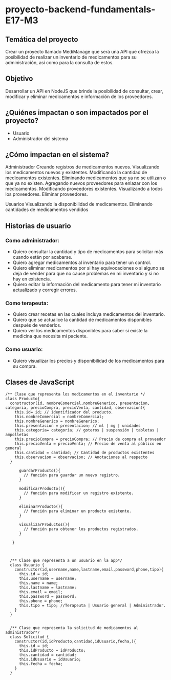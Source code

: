 # proyecto-backend-fundamentals-E17-M3

## Temática del proyecto
Crear un proyecto llamado MediManage que será una API que ofrezca la posibilidad de realizar un inventario de medicamentos para su administración, así como para la consulta de estos.

## Objetivo
Desarrollar un API en NodeJS que brinde la posibilidad de consultar, crear, modificar y eliminar medicamentos e información de los proveedores.

## ¿Quiénes impactan o son impactados por el proyecto?
- Usuario
- Administrador del sistema

## ¿Cómo impactan en el sistema?
Administrador
Creando registros de medicamentos nuevos.
Visualizando los medicamentos nuevos y existentes.
Modificando la cantidad de medicamentos existentes.
Eliminando medicamentos que ya no se utilizan o que ya no existen.
Agregando nuevos proveedores para enlazar con los medicamentos.
Modificando proveedores existentes.
Visualizando a todos los proveedores.
Eliminar proveedores.

Usuarios
Visualizando la disponibilidad de medicamentos.
Eliminando cantidades de medicamentos vendidos


## Historias de usuario

### Como administrador:
- Quiero consultar la cantidad y tipo de medicamentos para solicitar más cuando están por acabarse.
- Quiero agregar medicamentos al inventario para tener un control.
- Quiero eliminar medicamentos por si hay equivocaciones o si alguno se deja de vender para que no cause problemas en mi inventario y si no hay en existencia.
- Quiero editar la información del medicamento para tener mi inventario actualizado y corregir errores.
### Como terapeuta:
- Quiero crear recetas en las cuales incluya medicamentos del inventario.
- Quiero que se actualice la cantidad de medicamentos disponibles después de venderlos.
- Quiero ver los medicamentos disponibles para saber si existe la medicina que necesita mi paciente.
### Como usuario:
- Quiero visualizar los precios y disponibilidad de los medicamentos para su compra.

## Clases de JavaScript

    /** Clase que representa los medicamentos en el inventario */
    class Producto{
      constructor(id, nombreComercial,nombreGenerico, presentacion, categoria, precioCompra, precioVenta, cantidad, observacion){
        this.id= id; // identificador del producto.
        this.nombreComercial = nombreComercial;  
        this.nombreGenerico = nombreGenerico; 
        this.presentacion = presentacion; // ml | mg | unidades
        this.categoria= categoria; // goteros | suspensión | tabletas | ampolletas
        this.precioCompra = precioCompra; // Precio de compra al proveedor
        this.precioVenta = precioVenta; // Precio de venta al público en general
        this.cantidad = cantidad; // Cantidad de productos existentes
        this.observacion = observacion; // Anotaciones al respecto
      }

          guardarProducto(){
            // función para guardar un nuevo registro.
          }

          modificarProducto(){
            // función para modificar un registro existente.
          }

          eliminarProducto(){
            // función para eliminar un producto existente.
          }

          visualizarProductos(){
            // función para obtener los productos registrados.
          }
	
       }



      /** Clase que representa a un usuario en la app*/
      class Usuario {
        constructor(id,username,name,lastname,email,password,phone,tipo){
          this.id = id;
          this.username = username;
          this.name = name;
          this.lastname = lastname;
          this.email = email;
          this.password = password;
          this.phone = phone;
          this.tipo = tipo; //Terapeuta | Usuario general | Administrador.
        }
      }


      /** Clase que representa la solicitud de medicamentos al administrador*/
      class Solicitud {
        constructor(id,idProducto,cantidad,idUsuario,fecha,){
          this.id = id;
          this.idProducto = idProducto;
          this.cantidad = cantidad;
          this.idUsuario = idUsuario;
          this.fecha = fecha;
        }
      }
